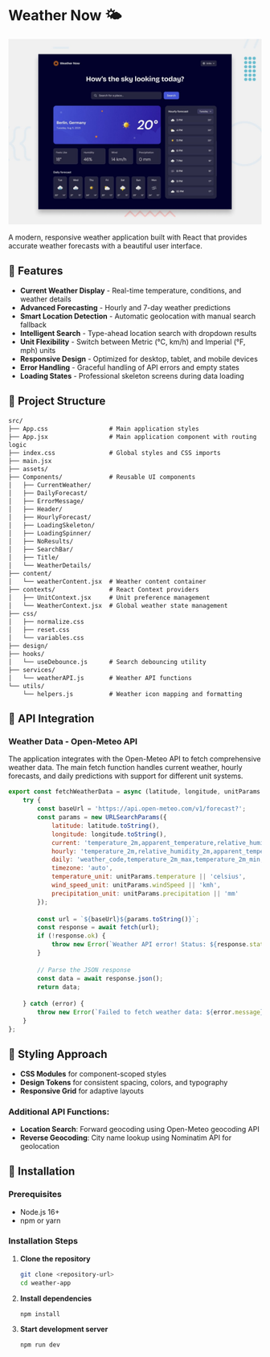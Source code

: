 # Weather Now 🌤️

![Weather App Preview](preview.jpg)

A modern, responsive weather application built with React that provides accurate weather forecasts with a beautiful user interface.

## 🌟 Features

- **Current Weather Display** - Real-time temperature, conditions, and weather details
- **Advanced Forecasting** - Hourly and 7-day weather predictions
- **Smart Location Detection** - Automatic geolocation with manual search fallback
- **Intelligent Search** - Type-ahead location search with dropdown results
- **Unit Flexibility** - Switch between Metric (°C, km/h) and Imperial (°F, mph) units
- **Responsive Design** - Optimized for desktop, tablet, and mobile devices
- **Error Handling** - Graceful handling of API errors and empty states
- **Loading States** - Professional skeleton screens during data loading

## 📁 Project Structure

```
src/
├── App.css                 # Main application styles
├── App.jsx                 # Main application component with routing logic
├── index.css               # Global styles and CSS imports
├── main.jsx                
├── assets/                 
├── Components/             # Reusable UI components
│   ├── CurrentWeather/     
│   ├── DailyForecast/      
│   ├── ErrorMessage/       
│   ├── Header/             
│   ├── HourlyForecast/     
│   ├── LoadingSkeleton/    
│   ├── LoadingSpinner/     
│   ├── NoResults/          
│   ├── SearchBar/          
│   ├── Title/              
│   └── WeatherDetails/     
├── content/                
│   └── weatherContent.jsx  # Weather content container
├── contexts/               # React Context providers
│   ├── UnitContext.jsx     # Unit preference management
│   └── WeatherContext.jsx  # Global weather state management
├── css/                    
│   ├── normalize.css       
│   ├── reset.css           
│   └── variables.css       
├── design/                 
├── hooks/                  
│   └── useDebounce.js      # Search debouncing utility
├── services/               
│   └── weatherAPI.js       # Weather API functions
└── utils/                  
    └── helpers.js          # Weather icon mapping and formatting
```

## 🔌 API Integration

### Weather Data - Open-Meteo API

The application integrates with the Open-Meteo API to fetch comprehensive weather data. The main fetch function handles current weather, hourly forecasts, and daily predictions with support for different unit systems.

```javascript
export const fetchWeatherData = async (latitude, longitude, unitParams = {}) => {
    try {
        const baseUrl = 'https://api.open-meteo.com/v1/forecast?';
        const params = new URLSearchParams({
            latitude: latitude.toString(),
            longitude: longitude.toString(),
            current: 'temperature_2m,apparent_temperature,relative_humidity_2m,weather_code,wind_speed_10m,precipitation,is_day',
            hourly: 'temperature_2m,relative_humidity_2m,apparent_temperature,precipitation_probability,weather_code,wind_speed_10m,',
            daily: 'weather_code,temperature_2m_max,temperature_2m_min,',
            timezone: 'auto',
            temperature_unit: unitParams.temperature || 'celsius',
            wind_speed_unit: unitParams.windSpeed || 'kmh',
            precipitation_unit: unitParams.precipitation || 'mm'
        });

        const url = `${baseUrl}${params.toString()}`;
        const response = await fetch(url);
        if (!response.ok) {
            throw new Error(`Weather API error! Status: ${response.status}`);
        }

        // Parse the JSON response
        const data = await response.json();
        return data;

    } catch (error) {
        throw new Error(`Failed to fetch weather data: ${error.message}`);
    }
};
```


## 🎨 Styling Approach

- **CSS Modules** for component-scoped styles
- **Design Tokens** for consistent spacing, colors, and typography
- **Responsive Grid** for adaptive layouts

### Additional API Functions:
- **Location Search**: Forward geocoding using Open-Meteo geocoding API
- **Reverse Geocoding**: City name lookup using Nominatim API for geolocation

## 🚀 Installation

### Prerequisites
- Node.js 16+
- npm or yarn

### Installation Steps

1. **Clone the repository**
   ```bash
   git clone <repository-url>
   cd weather-app
   ```

2. **Install dependencies**
   ```bash
   npm install
   ```

3. **Start development server**
   ```bash
   npm run dev
   ```







